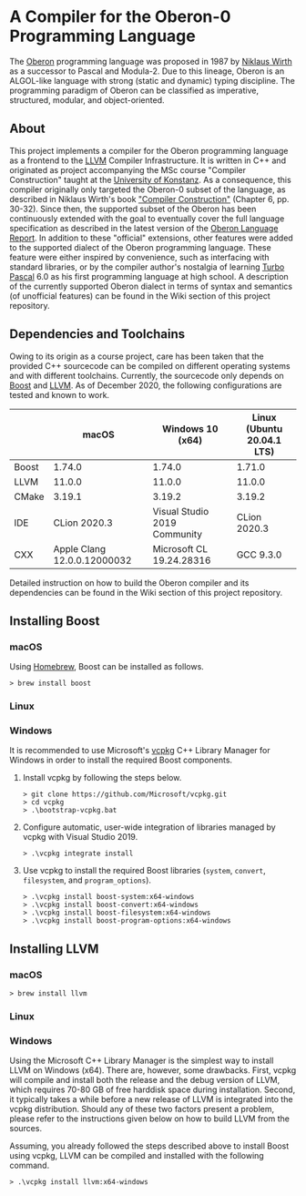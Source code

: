 # A Compiler for the Oberon-0 Programming Language

The [Oberon](https://www.ethoberon.ethz.ch) programming language was proposed in 1987 by 
[Niklaus Wirth](https://people.inf.ethz.ch/wirth/) as a successor to Pascal and Modula-2. Due to this lineage, Oberon 
is an ALGOL-like language with strong (static and dynamic) typing discipline. The programming paradigm of Oberon can 
be classified as imperative, structured, modular, and object-oriented.

## About

This project implements a compiler for the Oberon programming language as a frontend to the [LLVM](http://llvm.org)
Compiler Infrastructure. It is written in C++ and originated as project accompanying the MSc course "Compiler 
Construction" taught at the [University of Konstanz](https://uni.kn). As a consequence, this compiler originally only
targeted the Oberon-0 subset of the language, as described in Niklaus Wirth's book 
["Compiler Construction"](http://www.ethoberon.ethz.ch/WirthPubl/CBEAll.pdf) (Chapter 6, pp. 30-32). Since then, the
supported subset of the Oberon has been continuously extended with the goal to eventually cover the full language 
specification as described in the latest version of the [Oberon Language Report](https://inf.ethz.ch/personal/wirth/Oberon/Oberon07.Report.pdf).
In addition to these "official" extensions, other features were added to the supported dialect of the Oberon programming language.
These feature were either inspired by convenience, such as interfacing with standard libraries, or by the compiler 
author's nostalgia of learning [Turbo Pascal](https://en.wikipedia.org/wiki/Turbo_Pascal) 6.0 as his first programming 
language at high school. A description of the currently supported Oberon dialect in terms of syntax and semantics (of
unofficial features) can be found in the Wiki section of this project repository.

## Dependencies and Toolchains

Owing to its origin as a course project, care has been taken that the provided C++ sourcecode can be compiled on
different operating systems and with different toolchains. Currently, the sourcecode only depends on 
[Boost](https://www.boost.org) and [LLVM](https://llvm.org).
As of December 2020, the following configurations are tested and known to work.

|      | macOS                       | Windows 10 (x64)             | Linux (Ubuntu 20.04.1 LTS)   |
|------|-----------------------------|------------------------------|------------------------------|
|Boost | 1.74.0                      | 1.74.0                       | 1.71.0                       |
|LLVM  | 11.0.0                      | 11.0.0                       | 11.0.0                       |
|CMake | 3.19.1                      | 3.19.2                       | 3.19.2                       |
|IDE   | CLion 2020.3                | Visual Studio 2019 Community | CLion 2020.3                 |
|CXX   | Apple Clang 12.0.0.12000032 | Microsoft CL 19.24.28316     | GCC 9.3.0                    |
 
Detailed instruction on how to build the Oberon compiler and its dependencies can be found in the Wiki section of this
project repository.

## Installing Boost

### macOS

Using [Homebrew](https://brew.sh), Boost can be installed as follows.
```
> brew install boost
```

### Linux

### Windows

It is recommended to use Microsoft's [vcpkg](https://github.com/microsoft/vcpkg) C++ Library Manager for Windows in order to install the required Boost components.

1. Install vcpkg by following the steps below.

   ```
   > git clone https://github.com/Microsoft/vcpkg.git
   > cd vcpkg
   > .\bootstrap-vcpkg.bat
   ```

2. Configure automatic, user-wide integration of libraries managed by vcpkg with Visual Studio 2019.

   ```
   > .\vcpkg integrate install
   ```

2. Use vcpkg to install the required Boost libraries (`system`, `convert`, `filesystem`, and `program_options`).

   ```
   > .\vcpkg install boost-system:x64-windows
   > .\vcpkg install boost-convert:x64-windows
   > .\vcpkg install boost-filesystem:x64-windows
   > .\vcpkg install boost-program-options:x64-windows
   ```

## Installing LLVM

### macOS
```
> brew install llvm
```

### Linux

### Windows

Using the Microsoft C++ Library Manager is the simplest way to install LLVM on Windows (x64). There are, however, some drawbacks. First, vcpkg will compile and install both the release and the debug version of LLVM, which requires 70-80 GB of free harddisk space during installation. Second, it typically takes a while before a new release of LLVM is integrated into the vcpkg distribution. Should any of these two factors present a problem, please refer to the instructions given below on how to build LLVM from the sources.

Assuming, you already followed the steps described above to install Boost using vcpkg, LLVM can be compiled and installed with the following command.

   ```
   > .\vcpkg install llvm:x64-windows
   ```
 


